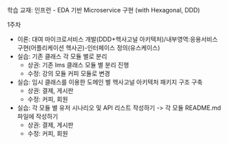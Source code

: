 학습 교재: 인프런 - EDA 기반 Microservice 구현 (with Hexagonal, DDD)

1주차
- 이론: 대여 마이크로서비스 개발(DDD+헥사고널 아키텍처)/내부영역:응용서비스 구현(어플리케이션 헥사곤)-인터페이스 정의(유스케이스)
- 실습: 기존 클래스 각 모듈 별로 분리
  - 상권: 기존 lms 클래스 모듈 별 분리 진행
  - 수정: 강의 모듈 커피 모듈로 변경
- 실습: 임시 클래스를 이용한 도메인 별 헥사고널 아키텍처 패키지 구조 구축
  - 상권: 결제, 게시판
  - 수정: 커피, 회원
- 실습: 각 모듈 별 유저 시나리오 및 API 리스트 작성하기 -> 각 모듈 README.md 파일에 작성하기
  - 상권: 결제, 게시판
  - 수정: 커피, 회원
